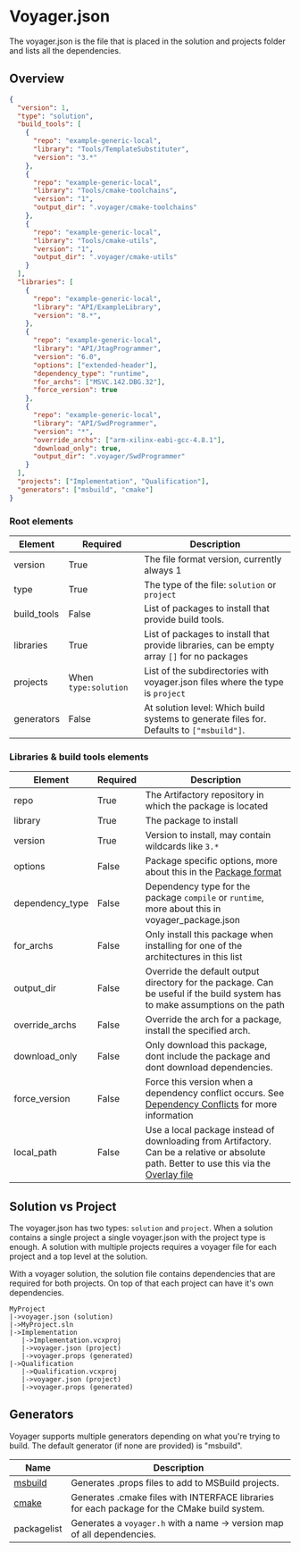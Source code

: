 # Voyager.json
The voyager.json is the file that is placed in the solution and projects folder and lists all the dependencies.

## Overview
```json
{
  "version": 1,
  "type": "solution",
  "build_tools": [
    {
      "repo": "example-generic-local",
      "library": "Tools/TemplateSubstituter",
      "version": "3.*"
    },
    {
      "repo": "example-generic-local",
      "library": "Tools/cmake-toolchains",
      "version": "1",
      "output_dir": ".voyager/cmake-toolchains"
    },
    {
      "repo": "example-generic-local",
      "library": "Tools/cmake-utils",
      "version": "1",
      "output_dir": ".voyager/cmake-utils"
    }
  ],
  "libraries": [
    {
      "repo": "example-generic-local",
      "library": "API/ExampleLibrary",
      "version": "8.*",
    },
    {
      "repo": "example-generic-local",
      "library": "API/JtagProgrammer",
      "version": "6.0",
      "options": ["extended-header"],
      "dependency_type": "runtime",
      "for_archs": ["MSVC.142.DBG.32"],
      "force_version": true
    },
    {
      "repo": "example-generic-local",
      "library": "API/SwdProgrammer",
      "version": "*",
      "override_archs": ["arm-xilinx-eabi-gcc-4.8.1"],
      "download_only": true,
      "output_dir": ".voyager/SwdProgrammer"
    }
  ],
  "projects": ["Implementation", "Qualification"],
  "generators": ["msbuild", "cmake"]
}
```
### Root elements
|Element    |Required|Description|
|-----------|--------|-----------|
|version    |True    |The file format version, currently always 1|
|type       |True    |The type of the file: `solution` or `project`|
|build_tools|False   |List of packages to install that provide build tools.|
|libraries  |True    |List of packages to install that provide libraries, can be empty array `[]` for no packages|
|projects   |When `type:solution`|List of the subdirectories with voyager.json files where the type is `project`|
|generators |False   |At solution level: Which build systems to generate files for. Defaults to `["msbuild"]`.|

### Libraries & build tools elements
|Element         |Required|Description|
|----------------|--------|-----------|
|repo            |True    |The Artifactory repository in which the package is located|
|library         |True    |The package to install|
|version         |True    |Version to install, may contain wildcards like `3.*`|
|options         |False   |Package specific options, more about this in the [Package format](../package-format.md#options)|
|dependency_type |False   |Dependency type for the package `compile` or `runtime`, more about this in voyager_package.json|
|for_archs       |False   |Only install this package when installing for one of the architectures in this list|
|output_dir      |False   |Override the default output directory for the package. Can be useful if the build system has to make assumptions on the path|
|override_archs  |False   |Override the arch for a package, install the specified arch.|
|download_only   |False   |Only download this package, dont include the package and dont download dependencies.|
|force_version   |False   |Force this version when a dependency conflict occurs. See [Dependency Conflicts](../advanced/dependency-conflicts.md) for more information|
|local_path      |False   |Use a local package instead of downloading from Artifactory. Can be a relative or absolute path. Better to use this via the [Overlay file](../advanced/overlay-file.md)|

## Solution vs Project
The voyager.json has two types: `solution` and `project`. When a solution contains a single project a single voyager.json with the project type is enough.
A solution with multiple projects requires a voyager file for each project and a top level at the solution.

With a voyager solution, the solution file contains dependencies that are required for both projects. On top of that each project can have it's own dependencies.
```
MyProject
|->voyager.json (solution)
|->MyProject.sln
|->Implementation
   |->Implementation.vcxproj
   |->voyager.json (project)
   |->voyager.props (generated)
|->Qualification
   |->Qualification.vcxproj
   |->voyager.json (project)
   |->voyager.props (generated)
```

## Generators

Voyager supports multiple generators depending on what you're trying to build.
The default generator (if none are provided) is "msbuild".

|Name|Description|
|----|-----------|
|[msbuild](../integrations/msbuild.md)|Generates .props files to add to MSBuild projects.|
|[cmake](../integrations/cmake.md)|Generates .cmake files with INTERFACE libraries for each package for the CMake build system.|
|packagelist|Generates a `voyager.h` with a name &rarr; version map of all dependencies.|
